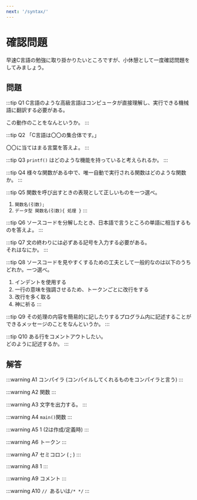```yaml
---
next: '/syntax/'
---
```

# 確認問題

早速C言語の勉強に取り掛かりたいところですが、小休憩として一度確認問題をしてみましょう。

## 問題

:::tip Q1
C言語のような高級言語はコンピュータが直接理解し、実行できる機械語に翻訳する必要がある。

この動作のことをなんというか。
:::

:::tip Q2
「C言語は〇〇の集合体です。」

〇〇に当てはまる言葉を答えよ。
:::

:::tip Q3
``printf()`` はどのような機能を持っていると考えられるか。
:::

:::tip Q4
様々な関数がある中で、唯一自動で実行される関数はどのような関数か。
:::

:::tip Q5
関数を呼び出すときの表現として正しいものを一つ選べ。

1. ``関数名(引数);``
2. ``データ型 関数名(引数){ 処理 }``
:::

:::tip Q6
ソースコードを分解したとき、日本語で言うところの単語に相当するものを答えよ。
:::

:::tip Q7
文の終わりには必ずある記号を入力する必要がある。</br>
それはなにか。
:::

:::tip Q8
ソースコードを見やすくするための工夫として一般的なのは以下のうちどれか。一つ選べ。

1. インデントを使用する
2. 一行の意味を強調させるため、トークンごとに改行をする
3. 改行を多く取る
4. 神に祈る
:::

:::tip Q9
その処理の内容を簡易的に記したりするプログラム内に記述することができるメッセージのことをなんというか。
:::

:::tip Q10
ある行をコメントアウトしたい。</br>
どのように記述するか。
:::

## 解答

:::warning A1
コンパイラ
(コンパイルしてくれるものをコンパイラと言う)
:::

:::warning A2
関数
:::

:::warning A3
文字を出力する。
:::

:::warning A4
``main()``関数
:::

:::warning A5
1
(2は作成/定義時)
:::

:::warning A6
トークン
:::

:::warning A7
セミコロン ( ; )
:::

:::warning A8
1
:::

:::warning A9
コメント
:::

:::warning A10
``// ``あるいは``/* */``
:::
